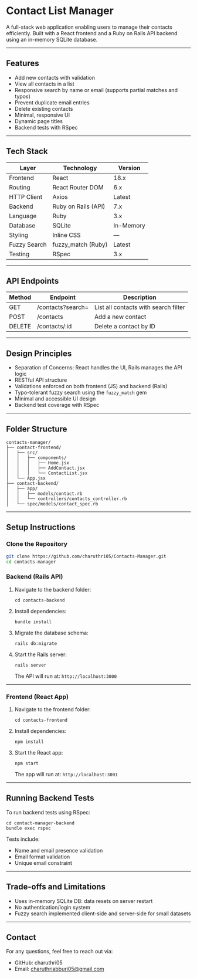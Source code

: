 # Contact List Manager

A full-stack web application enabling users to manage their contacts efficiently. Built with a React frontend and a Ruby on Rails API backend using an in-memory SQLite database.

---

## Features

- Add new contacts with validation
- View all contacts in a list
- Responsive search by name or email (supports partial matches and typos)
- Prevent duplicate email entries
- Delete existing contacts
- Minimal, responsive UI
- Dynamic page titles
- Backend tests with RSpec

---

## Tech Stack

| Layer       | Technology           | Version      |
|-------------|----------------------|--------------|
| Frontend    | React                | 18.x         |
| Routing     | React Router DOM     | 6.x          |
| HTTP Client | Axios                | Latest       |
| Backend     | Ruby on Rails (API)  | 7.x          |
| Language    | Ruby                 | 3.x          |
| Database    | SQLite               | In-Memory    |
| Styling     | Inline CSS           | —            |
| Fuzzy Search| fuzzy_match (Ruby)   | Latest       |
| Testing     | RSpec                | 3.x          |

---

## API Endpoints

| Method | Endpoint              | Description                          |
|--------|-----------------------|--------------------------------------|
| GET    | /contacts?search=     | List all contacts with search filter |
| POST   | /contacts             | Add a new contact                    |
| DELETE | /contacts/:id         | Delete a contact by ID               |

---

## Design Principles

- Separation of Concerns: React handles the UI, Rails manages the API logic
- RESTful API structure
- Validations enforced on both frontend (JS) and backend (Rails)
- Typo-tolerant fuzzy search using the `fuzzy_match` gem
- Minimal and accessible UI design
- Backend test coverage with RSpec

---

## Folder Structure

```
contacts-manager/
├── contact-frontend/
│   ├── src/
│   │   ├── components/
│   │   │   ├── Home.jsx
│   │   │   ├── AddContact.jsx
│   │   │   └── ContactList.jsx
│   └── App.jsx
├── contact-backend/
│   ├── app/
│   │   ├── models/contact.rb
│   │   └── controllers/contacts_controller.rb
│   └── spec/models/contact_spec.rb
```

---

## Setup Instructions

### Clone the Repository

```bash
git clone https://github.com/charuthri05/Contacts-Manager.git
cd contacts-manager
```

### Backend (Rails API)

1. Navigate to the backend folder:
   ```
   cd contacts-backend
   ```

2. Install dependencies:
   ```
   bundle install
   ```

3. Migrate the database schema:
   ```
   rails db:migrate
   ```

4. Start the Rails server:
   ```
   rails server
   ```
   The API will run at: `http://localhost:3000`

---

### Frontend (React App)

1. Navigate to the frontend folder:
   ```
   cd contacts-frontend
   ```

2. Install dependencies:
   ```
   npm install
   ```

3. Start the React app:
   ```
   npm start
   ```
   The app will run at: `http://localhost:3001`

---

## Running Backend Tests

To run backend tests using RSpec:

```
cd contact-manager-backend
bundle exec rspec
```

Tests include:

- Name and email presence validation
- Email format validation
- Unique email constraint

---

## Trade-offs and Limitations

- Uses in-memory SQLite DB: data resets on server restart
- No authentication/login system
- Fuzzy search implemented client-side and server-side for small datasets

---

## Contact

For any questions, feel free to reach out via:

- GitHub: charuthri05
- Email: charuthriabburi05@gmail.com
